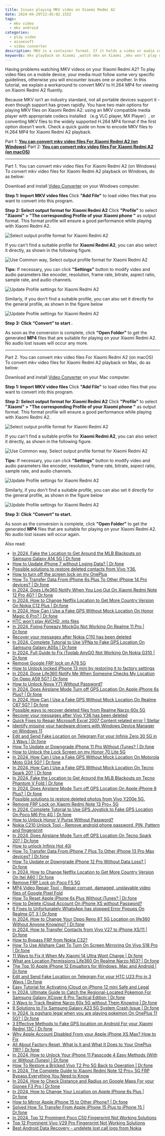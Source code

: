 ```yaml
---
title: Issues playing MKV video on Xiaomi Redmi A2
date: 2024-04-29T22:45:02.155Z
tags: 
  - mkv video
  - mkv android
categories: 
  - play video
  - aiseesoft
  - video converter
description: MKV is a container format. If it holds a video or audio codec that is not supported by Xiaomi Redmi A2, you will fail to play. In that case, we would recommend converting MKV to H.264 MP4 for Xiaomi Redmi A2 playback. 
keywords: mkv playback on Xiaomi ,watch mkv on Xiaomi ,mkv won't play on Xiaomi Redmi A2,Xiaomi  can't play mkv,play mkv on Redmi A2,app to play mkv on Redmi A2,mkv to h264 converter android,how to converter 720p to mkv on android,video to mkv codec converter for android,mkv video converter for android,best mkv transcoder android,720p to 4k converter for android
---
```


<div class="atpl-content atpl-for-aiseesoft-video-converter play-mkv-on-android">

<div class="atpl-post-description-part-1">
<div class="tpl-content-sub-paragraph-normal">
    <p>
      Having problems watching MKV videos on your Xiaomi Redmi A2? To play video files on a mobile device, your media must follow some very specific guidelines, otherwise you will encounter issues one or another. In this tutorial, we explain a workaround to convert MKV to H.264 MP4 for viewing on Xiaomi Redmi A2 fluently. 
    </p>
  </div>
</div>



<div class="atpl-post-description-part-2">
<div class="tpl-content-sub-paragraph-content">
  <p>
    Because MKV isn’t an industry standard, not all portable devices support it - even though support has grown rapidly. You have two main options for playing MKV files on Xiaomi Redmi A2: using an MKV compatible media player with appropriate codecs installed （e.g VLC player, MX Player）, or converting MKV files to the widely supported H.264 MP4 format if the first option doesn’t work. Check a quick guide on how to encode MKV files to H.264 MP4 for Xiaomi Redmi A2 playback.
  </p>
</div>
</div>


Part 1: <strong><a href="#p1">You can convert mkv video files For Xiaomi Redmi A2 (on Windows)</a></strong>
Part 2: <strong><a href="#p2">You can convert mkv video files For Xiaomi Redmi A2 (on macOS)</a></strong>



<!-- Part 1 -->
<a id="p1" name="p1" ></a><hr>

<div class="atpl-step-part-style">Part 1. You can convert mkv video files For Xiaomi Redmi A2 (on Windows)</div>
To convert mkv video files for Xiaomi Redmi A2 playback on Windows, do as below:

Download and install <a class="atpl-step-content-a-style" href="https://tools.techidaily.com/aiseesoft-total-video-converter/" >Video Converter</a> on your Windows computer.

<strong>Step 1: Import MKV video files </strong>
Click <b>"Add File"</b> to load video files that you want to convert into this program.

<strong>Step 2: Select output format for Xiaomi Redmi A2</strong>
Click <b>"Profile"</b> to select <b>"Xiaomi" > "The corresponding Profile of your Xiaomi phone "</b> as output format. This format profile will ensure a good performance while playing with Xiaomi Redmi A2.

<img src="https://tools.techidaily.com/images/apps/aiseesoft/video-converter/devices/xiaomi/fv.mp4/win/profile.png" class="atpl-imgstyle" alt="Select output profile format for Xiaomi Redmi A2" />

If you can't find a suitable profile for **Xiaomi Redmi A2**, you can also select it directly, as shown in the following figure.

<img src="https://tools.techidaily.com/images/apps/aiseesoft/video-converter/devices/common_android/fv.mp4/win/profile.png" class="atpl-imgstyle" alt="Use Common way, Select output profile format for Xiaomi Redmi A2" />

<strong>Tips:</strong>
If necessary, you can click <b>"Settings"</b> button to modify video and audio parameters like encoder, resolution, frame rate, bitrate, aspect ratio, sample rate, and audio channels. 

<img src="https://tools.techidaily.com/images/apps/aiseesoft/video-converter/devices/xiaomi/fv.mp4/win/settings.png" class="atpl-imgstyle"  alt="Update Profile settings for Xiaomi Redmi A2" />

Similarly, if you don't find a suitable profile, you can also set it directly for the general profile, as shown in the figure below

<img src="https://tools.techidaily.com/images/apps/aiseesoft/video-converter/devices/common_android/fv.mp4/win/settings.png" class="atpl-imgstyle"  alt="Update Profile settings for Xiaomi Redmi A2" />

<strong>Step 3: Click “Convert” to start .</strong>

As soon as the conversion is complete, click <b>"Open Folder"</b> to get the generated <b>MP4</b> files that are suitable for playing on your Xiaomi Redmi A2. No audio lost issues will occur any more.

<!-- Part 2 -->
<a id="p2" name="p2"></a><hr>

<div class="atpl-step-part-style">Part 2. You can convert mkv video files For Xiaomi Redmi A2 (on macOS)</div>
To convert mkv video files for Xiaomi Redmi A2 playback on Mac, do as below:

Download and install <a class="atpl-step-content-a-style" href="https://tools.techidaily.com/aiseesoft-total-video-converter/" >Video Converter</a> on your Mac computer.

<strong>Step 1: Import MKV video files </strong>
Click <b>"Add File"</b> to load video files that you want to convert into this program.

<strong>Step 2: Select output format for Xiaomi Redmi A2</strong>
Click <b>"Profile"</b> to select <b>"Xiaomi" > "The corresponding Profile of your Xiaomi phone "</b> as output format. This format profile will ensure a good performance while playing with Xiaomi Redmi A2.

<img src="https://tools.techidaily.com/images/apps/aiseesoft/video-converter/devices/xiaomi/fv.mp4/mac/profile.png" class="atpl-imgstyle" alt="Select output profile format for Xiaomi Redmi A2" />

If you can't find a suitable profile for **Xiaomi Redmi A2**, you can also select it directly, as shown in the following figure.

<img src="https://tools.techidaily.com/images/apps/aiseesoft/video-converter/devices/common_android/fv.mp4/mac/profile.png" class="atpl-imgstyle" alt="Use Common way, Select output profile format for Xiaomi Redmi A2" />

<strong>Tips:</strong>
If necessary, you can click <b>"Settings"</b> button to modify video and audio parameters like encoder, resolution, frame rate, bitrate, aspect ratio, sample rate, and audio channels. 

<img src="https://tools.techidaily.com/images/apps/aiseesoft/video-converter/devices/xiaomi/fv.mp4/mac/settings.png" class="atpl-imgstyle"  alt="Update Profile settings for Xiaomi Redmi A2" />

Similarly, if you don't find a suitable profile, you can also set it directly for the general profile, as shown in the figure below

<img src="https://tools.techidaily.com/images/apps/aiseesoft/video-converter/devices/common_android/fv.mp4/win/settings.png" class="atpl-imgstyle"  alt="Update Profile settings for Xiaomi Redmi A2" />

<strong>Step 3: Click “Convert” to start.</strong>

As soon as the conversion is complete, click <b>"Open Folder"</b> to get the generated <b>MP4</b> files that are suitable for playing on your Xiaomi Redmi A2. No audio lost issues will occur again.



<div class="atpl-post-end">
  <div class="atpl-post-device-model-description">
    
  </div>
</div>

<ins class="adsbygoogle"
     style="display:block"
     data-ad-client="ca-pub-7571918770474297"
     data-ad-slot="8358498916"
     data-ad-format="auto"
     data-full-width-responsive="true"></ins>


</div>
<ins class="adsbygoogle"
    style="display:block"
    data-ad-format="autorelaxed"
    data-ad-client="ca-pub-7571918770474297"
    data-ad-slot="1223367746"></ins>

<span class="atpl-alsoreadstyle">Also read:</span>
<div><ul>
<li><a href="https://review-topics.techidaily.com/in-2024-fake-the-location-to-get-around-the-mlb-blackouts-on-samsung-galaxy-a14-5g-drfone-by-drfone-virtual-android/"><u>In 2024, Fake the Location to Get Around the MLB Blackouts on Samsung Galaxy A14 5G | Dr.fone</u></a></li>
<li><a href="https://review-topics.techidaily.com/how-to-update-iphone-7-without-losing-data-drfone-by-drfone-ios-system-repair-ios-system-repair/"><u>How to Update iPhone 7 without Losing Data? | Dr.fone</u></a></li>
<li><a href="https://review-topics.techidaily.com/possible-solutions-to-restore-deleted-contacts-from-vivo-y36-by-fonelab-android-recover-contacts/"><u>Possible solutions to restore deleted contacts from Vivo Y36.</u></a></li>
<li><a href="https://review-topics.techidaily.com/how-to-turn-off-the-screen-lock-on-my-oneplus-by-drfone-android-unlock-android-unlock/"><u>How to turn off the screen lock on my OnePlus</u></a></li>
<li><a href="https://review-topics.techidaily.com/how-to-transfer-data-from-iphone-6s-plus-to-other-iphone-14-pro-devices-drfone-by-drfone-transfer-data-from-ios-transfer-data-from-ios/"><u>How To Transfer Data From iPhone 6s Plus To Other iPhone 14 Pro devices? | Dr.fone</u></a></li>
<li><a href="https://review-topics.techidaily.com/in-2024-does-life360-notify-when-you-log-out-on-xiaomi-redmi-note-12-pro-4g-drfone-by-drfone-virtual-android/"><u>In 2024, Does Life360 Notify When You Log Out On Xiaomi Redmi Note 12 Pro 4G? | Dr.fone</u></a></li>
<li><a href="https://review-topics.techidaily.com/in-2024-how-to-change-netflix-location-to-get-more-country-version-on-nokia-c12-plus-drfone-by-drfone-virtual-android/"><u>In 2024, How to Change Netflix Location to Get More Country Version On Nokia C12 Plus | Dr.fone</u></a></li>
<li><a href="https://review-topics.techidaily.com/in-2024-how-can-i-use-a-fake-gps-without-mock-location-on-honor-magic-6-pro-drfone-by-drfone-virtual-android/"><u>In 2024, How Can I Use a Fake GPS Without Mock Location On Honor Magic 6 Pro? | Dr.fone</u></a></li>
<li><a href="https://review-topics.techidaily.com/htc-won-t-play-avchd-mts-files-by-aiseesoft-video-converter-play-mts-on-android/"><u>HTC  won’t play AVCHD .mts files</u></a></li>
<li><a href="https://review-topics.techidaily.com/in-2024-fixing-foneazy-mockgo-not-working-on-realme-11-pro-drfone-by-drfone-virtual-android/"><u>In 2024, Fixing Foneazy MockGo Not Working On Realme 11 Pro | Dr.fone</u></a></li>
<li><a href="https://review-topics.techidaily.com/recover-your-messages-after-nokia-c110-has-been-deleted-by-fonelab-android-recover-messages/"><u>Recover your messages after Nokia C110 has been deleted</u></a></li>
<li><a href="https://review-topics.techidaily.com/in-2024-complete-tutorial-to-use-vpna-to-fake-gps-location-on-samsung-galaxy-a05s-drfone-by-drfone-virtual-android/"><u>In 2024, Complete Tutorial to Use VPNa to Fake GPS Location On Samsung Galaxy A05s | Dr.fone</u></a></li>
<li><a href="https://review-topics.techidaily.com/in-2024-full-guide-to-fix-itoolab-anygo-not-working-on-nokia-g310-drfone-by-drfone-virtual-android/"><u>In 2024, Full Guide to Fix iToolab AnyGO Not Working On Nokia G310 | Dr.fone</u></a></li>
<li><a href="https://review-topics.techidaily.com/remove-google-frp-lock-on-a78-5g-by-drfone-android-unlock-remove-google-frp/"><u>Remove Google FRP lock on A78 5G</u></a></li>
<li><a href="https://review-topics.techidaily.com/how-to-unlock-locked-iphone-13-mini-by-restoring-it-to-factory-settings-by-drfone-ios-unlock-ios-unlock/"><u>How to Unlock locked iPhone 13 mini by restoring it to factory settings</u></a></li>
<li><a href="https://review-topics.techidaily.com/in-2024-dose-life360-notify-me-when-someone-checks-my-location-on-oppo-a59-5g-drfone-by-drfone-virtual-android/"><u>In 2024, Dose Life360 Notify Me When Someone Checks My Location On Oppo A59 5G? | Dr.fone</u></a></li>
<li><a href="https://review-topics.techidaily.com/how-to-unlock-nova-y71-without-password-by-drfone-android-unlock-android-unlock/"><u>How to Unlock Nova Y71 Without Password?</u></a></li>
<li><a href="https://review-topics.techidaily.com/in-2024-does-airplane-mode-turn-off-gps-location-on-apple-iphone-6s-plus-drfone-by-drfone-virtual-ios/"><u>In 2024, Does Airplane Mode Turn off GPS Location On Apple iPhone 6s Plus? | Dr.fone</u></a></li>
<li><a href="https://review-topics.techidaily.com/in-2024-how-can-i-use-a-fake-gps-without-mock-location-on-realme-c67-5g-drfone-by-drfone-virtual-android/"><u>In 2024, How Can I Use a Fake GPS Without Mock Location On Realme C67 5G? | Dr.fone</u></a></li>
<li><a href="https://review-topics.techidaily.com/possible-ways-to-recover-deleted-files-from-realme-narzo-60x-5g-by-fonelab-android-recover-data/"><u>Possible ways to recover deleted files from Realme Narzo 60x 5G</u></a></li>
<li><a href="https://review-topics.techidaily.com/recover-your-messages-after-vivo-y36-has-been-deleted-by-fonelab-android-recover-messages/"><u>Recover your messages after Vivo Y36 has been deleted</u></a></li>
<li><a href="https://review-topics.techidaily.com/quick-fixes-to-repair-microsoft-excel-2007-content-related-error-stellar-by-stellar-guide/"><u>Quick Fixes to Repair Microsoft Excel 2007 Content related error | Stellar</u></a></li>
<li><a href="https://review-topics.techidaily.com/identify-missing-your-hardware-drivers-with-windows-device-manager-on-windows-11-by-drivereasy-guide/"><u>Identify missing your hardware drivers with Windows Device Manager on Windows 11</u></a></li>
<li><a href="https://review-topics.techidaily.com/edit-and-send-fake-location-on-telegram-for-your-infinix-zero-30-5g-in-3-ways-drfone-by-drfone-virtual-android/"><u>Edit and Send Fake Location on Telegram For your Infinix Zero 30 5G in 3 Ways | Dr.fone</u></a></li>
<li><a href="https://review-topics.techidaily.com/how-to-update-or-downgrade-iphone-11-pro-without-itunes-drfone-by-drfone-ios-system-repair-ios-system-repair/"><u>How To Update or Downgrade iPhone 11 Pro Without iTunes? | Dr.fone</u></a></li>
<li><a href="https://review-topics.techidaily.com/how-to-unlock-the-lock-screen-on-my-honor-70-lite-5g-by-drfone-android-unlock-android-unlock/"><u>How to Unlock the Lock Screen on my Honor 70 Lite 5G</u></a></li>
<li><a href="https://review-topics.techidaily.com/in-2024-how-can-i-use-a-fake-gps-without-mock-location-on-motorola-moto-g34-5g-drfone-by-drfone-virtual-android/"><u>In 2024, How Can I Use a Fake GPS Without Mock Location On Motorola Moto G34 5G? | Dr.fone</u></a></li>
<li><a href="https://review-topics.techidaily.com/in-2024-how-can-i-use-a-fake-gps-without-mock-location-on-tecno-spark-20-drfone-by-drfone-virtual-android/"><u>In 2024, How Can I Use a Fake GPS Without Mock Location On Tecno Spark 20? | Dr.fone</u></a></li>
<li><a href="https://review-topics.techidaily.com/in-2024-fake-the-location-to-get-around-the-mlb-blackouts-on-tecno-phantom-v-fold-drfone-by-drfone-virtual-android/"><u>In 2024, Fake the Location to Get Around the MLB Blackouts on Tecno Phantom V Fold | Dr.fone</u></a></li>
<li><a href="https://review-topics.techidaily.com/in-2024-does-airplane-mode-turn-off-gps-location-on-apple-iphone-8-plus-drfone-by-drfone-virtual-ios/"><u>In 2024, Does Airplane Mode Turn off GPS Location On Apple iPhone 8 Plus? | Dr.fone</u></a></li>
<li><a href="https://review-topics.techidaily.com/possible-solutions-to-restore-deleted-photos-from-vivo-y200e-5g-by-fonelab-android-recover-photos/"><u>Possible solutions to restore deleted photos from Vivo Y200e 5G.</u></a></li>
<li><a href="https://review-topics.techidaily.com/remove-frp-lock-on-xiaomi-redmi-note-13-proplus-5g-by-drfone-android-unlock-remove-google-frp/"><u>Remove FRP Lock on Xiaomi Redmi Note 13 Pro+ 5G</u></a></li>
<li><a href="https://review-topics.techidaily.com/in-2024-complete-tutorial-to-use-gps-joystick-to-fake-gps-location-on-poco-m6-pro-4g-drfone-by-drfone-virtual-android/"><u>In 2024, Complete Tutorial to Use GPS Joystick to Fake GPS Location On Poco M6 Pro 4G | Dr.fone</u></a></li>
<li><a href="https://review-topics.techidaily.com/how-to-unlock-honor-v-purse-without-password-by-drfone-android-unlock-android-unlock/"><u>How to Unlock Honor V Purse Without Password?</u></a></li>
<li><a href="https://review-topics.techidaily.com/nokia-c210-unlock-tool-remove-android-phone-password-pin-pattern-and-fingerprint-by-drfone-android-unlock-android-unlock/"><u>Nokia C210 Unlock Tool - Remove android phone password, PIN, Pattern and fingerprint</u></a></li>
<li><a href="https://review-topics.techidaily.com/in-2024-does-airplane-mode-turn-off-gps-location-on-tecno-spark-20-drfone-by-drfone-virtual-android/"><u>In 2024, Does Airplane Mode Turn off GPS Location On Tecno Spark 20? | Dr.fone</u></a></li>
<li><a href="https://review-topics.techidaily.com/how-to-unlock-infinix-hot-40i-by-drfone-android-unlock-android-unlock/"><u>How to unlock Infinix Hot 40i</u></a></li>
<li><a href="https://review-topics.techidaily.com/how-to-transfer-data-from-iphone-7-plus-to-other-iphone-13-pro-max-devices-drfone-by-drfone-transfer-data-from-ios-transfer-data-from-ios/"><u>How To Transfer Data From iPhone 7 Plus To Other iPhone 13 Pro Max devices? | Dr.fone</u></a></li>
<li><a href="https://review-topics.techidaily.com/how-to-update-or-downgrade-iphone-12-pro-without-data-loss-drfone-by-drfone-ios-system-repair-ios-system-repair/"><u>How To Update or Downgrade iPhone 12 Pro Without Data Loss? | Dr.fone</u></a></li>
<li><a href="https://review-topics.techidaily.com/in-2024-how-to-change-netflix-location-to-get-more-country-version-on-itel-a60-drfone-by-drfone-virtual-android/"><u>In 2024, How to Change Netflix Location to Get More Country Version On Itel A60 | Dr.fone</u></a></li>
<li><a href="https://review-topics.techidaily.com/remove-frp-lock-on-poco-f5-5g-by-drfone-android-unlock-remove-google-frp/"><u>Remove FRP Lock on Poco F5 5G</u></a></li>
<li><a href="https://review-topics.techidaily.com/mp4-video-repair-tool-repair-corrupt-damaged-unplayable-video-files-of-google-pixel-fold-by-stellar-video-repair-mobile-video-repair/"><u>MP4 Video Repair Tool - Repair corrupt, damaged, unplayable video files of Google Pixel Fold</u></a></li>
<li><a href="https://techidaily.com/how-to-reset-apple-iphone-6s-plus-without-itunes-drfone-by-drfone-ios-system-repair-ios-system-repair/"><u>How To Reset Apple iPhone 6s Plus Without iTunes? | Dr.fone</u></a></li>
<li><a href="https://apple-account.techidaily.com/how-to-delete-icloud-account-on-iphone-xs-without-password-by-drfone-ios/"><u>How to Delete iCloud Account On iPhone XS without Password?</u></a></li>
<li><a href="https://howto.techidaily.com/6-fixes-to-unfortunately-whatsapp-has-stopped-error-popups-on-realme-gt-3-drfone-by-drfone-fix-android-problems-fix-android-problems/"><u>6 Fixes to Unfortunately WhatsApp has stopped Error Popups On Realme GT 3 | Dr.fone</u></a></li>
<li><a href="https://location-social.techidaily.com/in-2024-how-to-change-your-oppo-reno-8t-5g-location-on-life360-without-anyone-knowing-drfone-by-drfone-virtual-android/"><u>In 2024, How to Change Your Oppo Reno 8T 5G Location on life360 Without Anyone Knowing? | Dr.fone</u></a></li>
<li><a href="https://android-transfer.techidaily.com/in-2024-how-to-transfer-contacts-from-vivo-v27-to-iphone-xs11-drfone-by-drfone-transfer-from-android-transfer-from-android/"><u>In 2024, How to Transfer Contacts from Vivo V27 to iPhone XS/11 | Dr.fone</u></a></li>
<li><a href="https://android-frp.techidaily.com/how-to-bypass-frp-from-nokia-c32-by-drfone-android/"><u>How to Bypass FRP from Nokia C32?</u></a></li>
<li><a href="https://screen-mirror.techidaily.com/how-to-use-allshare-cast-to-turn-on-screen-mirroring-on-vivo-s18-pro-drfone-by-drfone-android/"><u>How To Use Allshare Cast To Turn On Screen Mirroring On Vivo S18 Pro | Dr.fone</u></a></li>
<li><a href="https://howto.techidaily.com/11-ways-to-fix-it-when-my-xiaomi-14-ultra-wont-charge-drfone-by-drfone-fix-android-problems-fix-android-problems/"><u>11 Ways to Fix it When My Xiaomi 14 Ultra Wont Charge | Dr.fone</u></a></li>
<li><a href="https://fake-location.techidaily.com/what-are-location-permissions-life360-on-realme-narzo-n53-drfone-by-drfone-virtual-android/"><u>What are Location Permissions Life360 On Realme Narzo N53? | Dr.fone</u></a></li>
<li><a href="https://screen-mirror.techidaily.com/the-top-10-apple-iphone-12-emualtors-for-windows-mac-and-android-drfone-by-drfone-ios/"><u>The Top 10 Apple iPhone 12 Emualtors for Windows, Mac and Android | Dr.fone</u></a></li>
<li><a href="https://location-social.techidaily.com/edit-and-send-fake-location-on-telegram-for-your-htc-u23-pro-in-3-ways-drfone-by-drfone-virtual-android/"><u>Edit and Send Fake Location on Telegram For your HTC U23 Pro in 3 Ways | Dr.fone</u></a></li>
<li><a href="https://activate-lock.techidaily.com/easy-tutorial-for-activating-icloud-on-iphone-12-mini-safe-and-legal-by-drfone-ios/"><u>Easy Tutorial for Activating iCloud on iPhone 12 mini Safe and Legal</u></a></li>
<li><a href="https://change-location.techidaily.com/in-2024-ultimate-guide-to-catch-the-regional-located-pokemon-for-samsung-galaxy-xcover-6-pro-tactical-edition-drfone-by-drfone-virtual-android/"><u>In 2024, Ultimate Guide to Catch the Regional-Located Pokemon For Samsung Galaxy XCover 6 Pro Tactical Edition | Dr.fone</u></a></li>
<li><a href="https://android-location-track.techidaily.com/3-ways-to-track-realme-narzo-60x-5g-without-them-knowing-drfone-by-drfone-virtual-android/"><u>3 Ways to Track Realme Narzo 60x 5G without Them Knowing | Dr.fone</u></a></li>
<li><a href="https://howto.techidaily.com/9-solutions-to-fix-samsung-galaxy-a23-5g-system-crash-issue-drfone-by-drfone-fix-android-problems-fix-android-problems/"><u>9 Solutions to Fix Samsung Galaxy A23 5G System Crash Issue | Dr.fone</u></a></li>
<li><a href="https://phone-solutions.techidaily.com/in-2024-is-pgsharp-legal-when-you-are-playing-pokemon-on-oneplus-11-5g-drfone-by-drfone-virtual-android/"><u>In 2024, Is pgsharp legal when you are playing pokemon On OnePlus 11 5G? | Dr.fone</u></a></li>
<li><a href="https://android-location.techidaily.com/3-effective-methods-to-fake-gps-location-on-android-for-your-xiaomi-redmi-13c-drfone-by-drfone-virtual/"><u>3 Effective Methods to Fake GPS location on Android For your Xiaomi Redmi 13C | Dr.fone</u></a></li>
<li><a href="https://apple-account.techidaily.com/why-apple-account-disabled-from-your-apple-iphone-xs-max-how-to-fix-by-drfone-ios/"><u>Why Apple Account Disabled From your Apple iPhone XS Max? How to Fix</u></a></li>
<li><a href="https://phone-solutions.techidaily.com/all-about-factory-reset-what-is-it-and-what-it-does-to-your-oneplus-11r-drfone-by-drfone-reset-android-reset-android/"><u>All About Factory Reset, What Is It and What It Does to Your OnePlus 11R? | Dr.fone</u></a></li>
<li><a href="https://iphone-unlock.techidaily.com/in-2024-how-to-unlock-your-iphone-11-passcode-4-easy-methods-with-or-without-itunes-drfone-by-drfone-ios/"><u>In 2024, How to Unlock Your iPhone 11 Passcode 4 Easy Methods (With or Without iTunes) | Dr.fone</u></a></li>
<li><a href="https://fix-guide.techidaily.com/how-to-restore-a-bricked-vivo-t2-pro-5g-back-to-operation-drfone-by-drfone-fix-android-problems-fix-android-problems/"><u>How To Restore a Bricked Vivo T2 Pro 5G Back to Operation | Dr.fone</u></a></li>
<li><a href="https://bypass-frp.techidaily.com/in-2024-the-complete-guide-to-xiaomi-redmi-note-12-proplus-5g-frp-bypass-everything-you-need-to-know-by-drfone-android/"><u>In 2024, The Complete Guide to Xiaomi Redmi Note 12 Pro+ 5G FRP Bypass Everything You Need to Know</u></a></li>
<li><a href="https://android-location-track.techidaily.com/in-2024-how-to-check-distance-and-radius-on-google-maps-for-your-gionee-f3-pro-drfone-by-drfone-virtual-android/"><u>In 2024, How to Check Distance and Radius on Google Maps For your Gionee F3 Pro | Dr.fone</u></a></li>
<li><a href="https://iphone-location.techidaily.com/in-2024-how-to-change-your-location-on-apple-iphone-6s-plus-drfone-by-drfone-virtual-ios/"><u>In 2024, How to Change Your Location on Apple iPhone 6s Plus | Dr.fone</u></a></li>
<li><a href="https://screen-mirror.techidaily.com/how-to-mirror-apple-iphone-15-to-other-iphone-drfone-by-drfone-ios/"><u>How to Mirror Apple iPhone 15 to Other iPhone? | Dr.fone</u></a></li>
<li><a href="https://iphone-transfer.techidaily.com/solved-how-to-transfer-from-apple-iphone-15-plus-to-iphone-15-drfone-by-drfone-transfer-from-ios/"><u>Solved How To Transfer From Apple iPhone 15 Plus to iPhone 15 | Dr.fone</u></a></li>
<li><a href="https://easy-unlock-android.techidaily.com/in-2024-top-12-prominent-poco-c50-fingerprint-not-working-solutions-by-drfone-android/"><u>In 2024, Top 12 Prominent Poco C50 Fingerprint Not Working Solutions</u></a></li>
<li><a href="https://android-unlock.techidaily.com/top-12-prominent-vivo-v29-pro-fingerprint-not-working-solutions-by-drfone-android/"><u>Top 12 Prominent Vivo V29 Pro Fingerprint Not Working Solutions</u></a></li>
<li><a href="https://phone-solutions.techidaily.com/best-android-data-recovery-undelete-lost-call-logs-from-nokia-by-fonelab-android-recover-call-logs/"><u>Best Android Data Recovery - undelete lost call logs from Nokia</u></a></li>
</ul></div>

